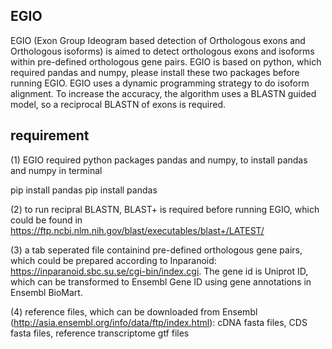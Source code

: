 ## EGIO

EGIO (Exon Group Ideogram based detection of Orthologous exons and Orthologous isoforms) is aimed to detect orthologous exons and isoforms within pre-defined orthologous gene pairs. EGIO is based on python, which required pandas and numpy, please install these two packages before running EGIO. EGIO uses a dynamic programming strategy to do isoform alignment. To increase the accuracy, the algorithm uses a BLASTN guided model, so a reciprocal BLASTN of exons is required.

## requirement
(1) EGIO required python packages pandas and numpy, to install pandas and numpy in terminal

  pip install pandas
  pip install pandas

(2) to run recipral BLASTN, BLAST+ is required before running EGIO, which could be found in 
  https://ftp.ncbi.nlm.nih.gov/blast/executables/blast+/LATEST/
  
(3) a tab seperated file containind pre-defined orthologous gene pairs, which could be prepared according to Inparanoid: https://inparanoid.sbc.su.se/cgi-bin/index.cgi. The gene id is Uniprot ID, which can be transformed to Ensembl Gene ID using gene annotations in Ensembl BioMart.

(4) reference files, which can be downloaded from Ensembl (http://asia.ensembl.org/info/data/ftp/index.html):
  cDNA fasta files,
  CDS fasta files,
  reference transcriptome gtf files
  
  
## 
